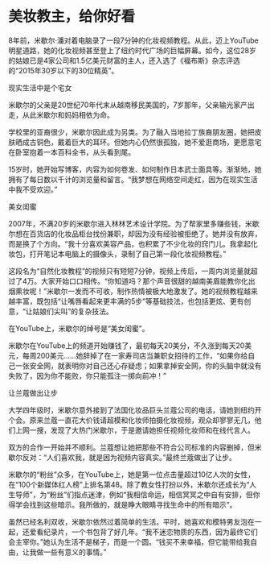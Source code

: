 # 美妆教主，给你好看

8年前，米歇尔·潘对着电脑录了一段7分钟的化妆视频教程。从此，迈上YouTube明星道路，她的化妆视频甚至登上了纽约时代广场的巨幅屏幕。如今，这位28岁的姑娘已是4家公司和1.5亿美元财富的主人，还入选了《福布斯》杂志评选的“2015年30岁以下的30位精英”。 

现实生活中是个宅女 

米歇尔的父亲是20世纪70年代末从越南移民美国的，7岁那年，父亲输光家产出走，从此米歇尔和妈妈相依为命。 

学校里的亚裔很少，米歇尔因此成为另类。为了融入当地拉丁族裔朋友圈，她把皮肤晒成古铜色，戴着巨大的耳环。但她内心仍然很孤独，她不爱逛商场，更愿意宅在卧室抱着一本百科全书，从头看到尾。 

15岁时，她开始写博客，内容为如何卷发、如何制作日本武士面具等。渐渐地，她拥有了每日数以千计的浏览量和留言。“我梦想在网络空间走红，因为在现实生活中我不受欢迎。” 

美女闺蜜 

2007年，不满20岁的米歇尔进入林林艺术设计学院。为了帮家里多赚些钱，米歇尔想在百货店的化妆品柜台找份兼职，却因为没有经验被拒绝了。她并没有放弃，而是换了个方向。“我十分喜欢美容产品，也积累了不少化妆的窍门儿。我拿起化妆包，打开笔记本电脑上的摄像头，录制了自己第一段化妆视频教程。” 

这段名为“自然化妆教程”的视频只有短短7分钟，视频上传后，一周内浏览量就超过了4万。大家开始口口相传。“你知道吗？那个声音很甜的越南美眉能教你化出烟熏妆呢！”米歇尔一发而不可收，制作热情被极大地激发了。她的视频教程越来越丰富，既包括“让嘴唇看起来更丰满的5步”等基础技法，也包括更炫、更有创意，“让姑娘们尖叫”的复杂技法。 

在YouTube上，米歇尔的绰号是“美女闺蜜”。 

米歇尔在YouTube上的频道开始赚钱了，最初每天20美分，不久涨到每天20美元，每周200美元……她辞掉了在一家寿司店当兼职女招待的工作，“如果你给自己一张安全网，就表明你对自己还心存疑虑；如果拿掉安全网，你的头脑中就没有失败了，因为你不能败，你只能孤注一掷向前冲！” 

让兰蔻做出让步 

大学四年级时，米歇尔意外接到了法国化妆品巨头兰蔻公司的电话，请她到纽约开个会。原来兰蔻一直花大价钱请超模和化妆师拍摄化妆视频，观众却寥寥无几，他们上网一搜，发现了大热门米歇尔，于是邀请她担任视频化妆师和在线代言人。 

双方的合作一开始并不顺利。兰蔻想让她把那些不符合公司标准的内容删掉，但米歇尔反对：“人们喜欢我，就是因为视频内容真实。”最终兰蔻做出了让步。 

米歇尔的“粉丝”众多，在YouTube上，她是第一位点击量超过10亿人次的女性，在“100个新媒体红人榜”上排名第48。除了教女性打扮以外，米歇尔还成长为“人生导师”，为“粉丝”们指点迷津，例如“我相信命运，相信冥冥之中自有安排，但你得学会找到这些暗示。我所做的，就是睁大眼睛寻找生命中的所有暗示”。 

虽然已经名利双收，米歇尔依然过着简单的生活。平时，她喜欢和模特男友泡在一起，还爱看纪录片，一个书包背了好几年。“我不迷恋物质的东西，因为最终它们会主宰你。”她认为生活不是梯子，而是一个圆。“钱买不来幸福，但它能带给我自由，让我做一些有意义的事情。”